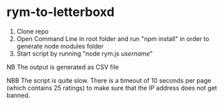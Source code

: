 # rym-to-letterboxd
1. Clone repo
2. Open Command Line in root folder and run "npm install" in order to generate node modules folder
3. Start script by running "node rym.js <i>username</i>"

NB The output is generated as CSV file

NBB The script is quite slow. There is a timeout of 10 seconds per page (which contains 25 ratings) to make sure that the IP address does not get banned. 
